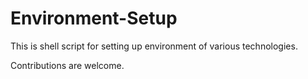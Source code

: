 # Environment-Setup

This is shell script for setting up environment of various technologies.

Contributions are welcome.

